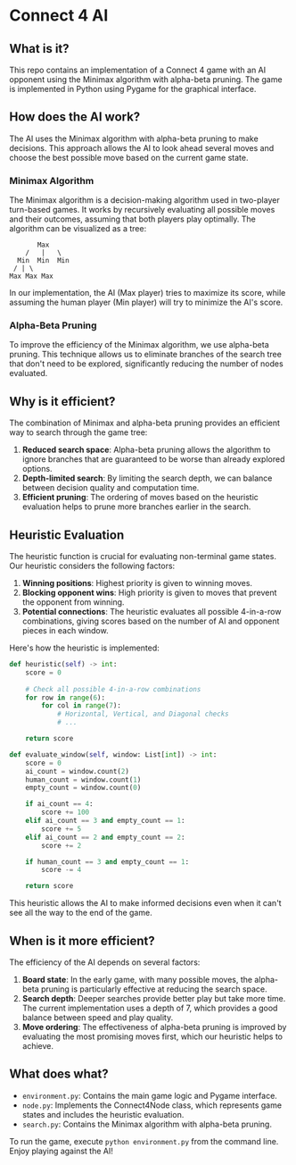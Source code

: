 # Connect 4 AI

## What is it?
This repo contains an implementation of a Connect 4 game with an AI opponent using the Minimax algorithm with alpha-beta pruning. The game is implemented in Python using Pygame for the graphical interface.

## How does the AI work?
The AI uses the Minimax algorithm with alpha-beta pruning to make decisions. This approach allows the AI to look ahead several moves and choose the best possible move based on the current game state.

### Minimax Algorithm
The Minimax algorithm is a decision-making algorithm used in two-player turn-based games. It works by recursively evaluating all possible moves and their outcomes, assuming that both players play optimally. The algorithm can be visualized as a tree:

```
       Max
    /   |   \
  Min  Min  Min
 / | \
Max Max Max
```

In our implementation, the AI (Max player) tries to maximize its score, while assuming the human player (Min player) will try to minimize the AI's score.

### Alpha-Beta Pruning
To improve the efficiency of the Minimax algorithm, we use alpha-beta pruning. This technique allows us to eliminate branches of the search tree that don't need to be explored, significantly reducing the number of nodes evaluated.

## Why is it efficient?
The combination of Minimax and alpha-beta pruning provides an efficient way to search through the game tree:

1. **Reduced search space**: Alpha-beta pruning allows the algorithm to ignore branches that are guaranteed to be worse than already explored options.
2. **Depth-limited search**: By limiting the search depth, we can balance between decision quality and computation time.
3. **Efficient pruning**: The ordering of moves based on the heuristic evaluation helps to prune more branches earlier in the search.

## Heuristic Evaluation
The heuristic function is crucial for evaluating non-terminal game states. Our heuristic considers the following factors:

1. **Winning positions**: Highest priority is given to winning moves.
2. **Blocking opponent wins**: High priority is given to moves that prevent the opponent from winning.
3. **Potential connections**: The heuristic evaluates all possible 4-in-a-row combinations, giving scores based on the number of AI and opponent pieces in each window.

Here's how the heuristic is implemented:

```python
def heuristic(self) -> int:
    score = 0
    
    # Check all possible 4-in-a-row combinations
    for row in range(6):
        for col in range(7):
            # Horizontal, Vertical, and Diagonal checks
            # ...

    return score

def evaluate_window(self, window: List[int]) -> int:
    score = 0
    ai_count = window.count(2)
    human_count = window.count(1)
    empty_count = window.count(0)

    if ai_count == 4:
        score += 100
    elif ai_count == 3 and empty_count == 1:
        score += 5
    elif ai_count == 2 and empty_count == 2:
        score += 2

    if human_count == 3 and empty_count == 1:
        score -= 4

    return score
```

This heuristic allows the AI to make informed decisions even when it can't see all the way to the end of the game.

## When is it more efficient?
The efficiency of the AI depends on several factors:

1. **Board state**: In the early game, with many possible moves, the alpha-beta pruning is particularly effective at reducing the search space.
2. **Search depth**: Deeper searches provide better play but take more time. The current implementation uses a depth of 7, which provides a good balance between speed and play quality.
3. **Move ordering**: The effectiveness of alpha-beta pruning is improved by evaluating the most promising moves first, which our heuristic helps to achieve.

## What does what?
* `environment.py`: Contains the main game logic and Pygame interface.
* `node.py`: Implements the Connect4Node class, which represents game states and includes the heuristic evaluation.
* `search.py`: Contains the Minimax algorithm with alpha-beta pruning.

To run the game, execute `python environment.py` from the command line. Enjoy playing against the AI!